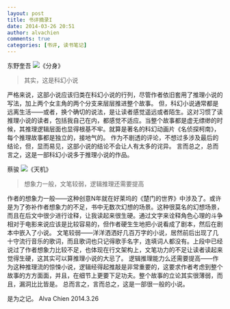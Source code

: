 ```yaml
---
layout: post
title: 书评摘录I
date: 2014-03-26 20:51
author: alvachien
comments: true
categories: [书评, 读书笔记]
---
```

东野奎吾 ![《分身》](http://www.duokan.com/book/20747)

> 其实，这是科幻小说

严格来说，这部小说应该归类在科幻小说的行列，尽管作者依旧套用了推理小说的写法，加上两个女主角的两个分支来层层推进整个故事。
但，科幻小说通常都是远离生活——或者，换个确切的说法，是让读者感觉遥远或者陌生。这对习惯了读推理小说的读者，包括我自己在内，都感觉不适应。当整个故事都是虚无缥缈的时候，其推理逻辑层面也显得根基不牢。就算是著名的科幻动画片《名侦探柯南》，每个推理故事都是独立的，接地气的。
作为不剧透的评论，不想过多涉及最后的结论，但，显而易见，这部小说的结论不会让人有太多的诧异。
言而总之，总而言之，这是一部科幻小说多于推理小说的作品。

蔡骏 ![《天机》](http://www.duokan.com/book/41965)

> 想象力一般，文笔较弱，逻辑推理还需要提高

作者的想象力一般——这种创意N年就在好莱坞的《楚门的世界》中涉及了。或许是为了弥补作者想象力的不足，书中无数次幻想的场景。这种很莫名的幻想场景，而且在后文中很少进行诠释，让我读起来很生硬。通过文字来诠释角色心理的斗争相对于电影来说应该是比较容易的，但作者硬生生地把小说看成了剧本，然后在剧本中嵌入了小说。
文笔较弱——洋洋洒洒好几百万字的小说，居然前后出现了几十守流行音乐的歌词，而且歌词也只记得歌手名字，连填词人都没有。上段中已经说过了作者想象力比较不足，也体现在行文架构上，文笔功力的不足让读者读起来觉得生硬，这其实可以算推理小说的大忌了。
逻辑推理能力么还需要提高——作为这种推理流的惊悚小说，逻辑经得起推敲是非常重要的，这要求作者考虑到整个故事的方方面面，并且，在细节上更要下足功夫。整个故事的立论其实很薄弱，而且，漏洞比比皆是。
总而言之，言而总之，这是一部很一般的小说。

是为之记。
Alva Chien
2014.3.26
